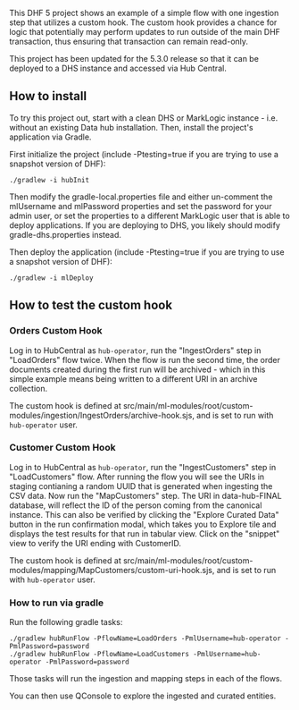 This DHF 5 project shows an example of a simple flow with one ingestion step that utilizes a custom hook. The custom 
hook provides a chance for logic that potentially may perform updates to run outside of the main DHF transaction, thus
ensuring that transaction can remain read-only. 

This project has been updated for the 5.3.0 release so that it can be deployed to a DHS instance and accessed via 
Hub Central.

## How to install

To try this project out, start with a clean DHS or MarkLogic instance - i.e. without an existing Data hub installation.
Then, install the project's application via Gradle. 

First initialize the project (include -Ptesting=true if you are trying to use a snapshot version of DHF):

    ./gradlew -i hubInit
    
Then modify the gradle-local.properties file and either un-comment the mlUsername and mlPassword properties and set the
password for your admin user, or set the properties to a different MarkLogic user that is able to deploy applications. 
If you are deploying to DHS, you likely should modify gradle-dhs.properties instead.

Then deploy the application (include -Ptesting=true if you are trying to use a snapshot version of DHF):

    ./gradlew -i mlDeploy

## How to test the custom hook

### Orders Custom Hook

Log in to HubCentral as `hub-operator`, run the "IngestOrders" step in "LoadOrders" flow twice. When the flow is run the second time, the order documents 
created during the first run will be archived - which in this simple example means being written to a different URI in 
an archive collection.

The custom hook is defined at src/main/ml-modules/root/custom-modules/ingestion/IngestOrders/archive-hook.sjs, and is set to run with `hub-operator` user.

### Customer Custom Hook

Log in to HubCentral as `hub-operator`, run the "IngestCustomers" step in "LoadCustomers" flow. After running the flow you will see the URIs in staging contianing a random UUID that is generated when ingesting the CSV data. 
Now run the "MapCustomers" step. The URI in data-hub-FINAL database, will reflect the ID of the person coming from the canonical instance. 
This can also be verified by clicking the "Explore Curated Data" button in the run confirmation modal, which takes you to Explore tile and displays the test results for that run in tabular view.
Click on the "snippet" view to verify the URI ending with CustomerID.

The custom hook is defined at src/main/ml-modules/root/custom-modules/mapping/MapCustomers/custom-uri-hook.sjs, and is set to run with `hub-operator` user.

### How to run via gradle

Run the following gradle tasks:

    ./gradlew hubRunFlow -PflowName=LoadOrders -PmlUsername=hub-operator -PmlPassword=password
    ./gradlew hubRunFlow -PflowName=LoadCustomers -PmlUsername=hub-operator -PmlPassword=password
    
Those tasks will run the ingestion and mapping steps in each of the flows. 

You can then use QConsole to explore the ingested and curated entities. 

